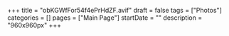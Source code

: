 +++
title = "obKGWfFor54f4ePrHdZF.avif"
draft = false
tags = ["Photos"]
categories = []
pages = ["Main Page"]
startDate = ""
description = "960x960px"
+++
